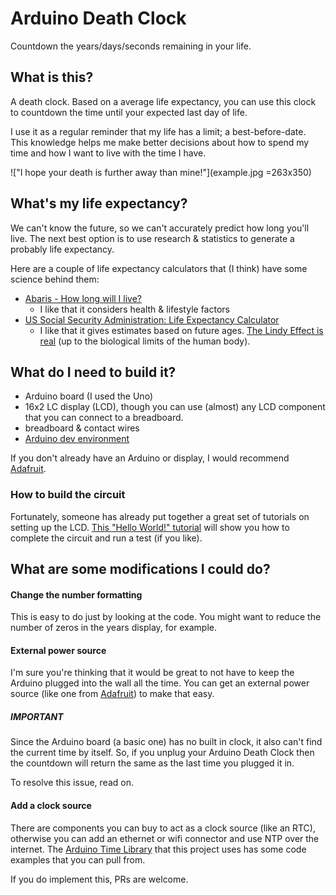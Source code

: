 # Arduino Death Clock

Countdown the years/days/seconds remaining in your life.


## What is this?

A death clock. Based on a average life expectancy, you can use this
clock to countdown the time until your expected last day of life.

I use it as a regular reminder that my life has a limit; a
best-before-date. This knowledge helps me make better decisions about
how to spend my time and how I want to live with the time I have.


!["I hope your death is further away than mine!"](example.jpg =263x350)


## What's my life expectancy?

We can't know the future, so we can't accurately predict how long
you'll live. The next best option is to use research & statistics to
generate a probably life expectancy.

Here are a couple of life expectancy calculators that (I think) have
some science behind them:

+ [Abaris - How long will I live?](https://www.myabaris.com/tools/life-expectancy-calculator-how-long-will-i-live/)
  + I like that it considers health & lifestyle factors
+ [US Social Security Administration: Life Expectancy Calculator](https://www.ssa.gov/planners/lifeexpectancy.html)
  + I like that it gives estimates based on future ages. [The Lindy Effect is real](https://en.wikipedia.org/wiki/Lindy_effect) (up to the biological limits of the human body).



## What do I need to build it?

+ Arduino board (I used the Uno)
+ 16x2 LC display (LCD), though you can use (almost) any LCD component that you can connect to a breadboard.
+ breadboard & contact wires
+ [Arduino dev environment](https://www.arduino.cc/en/Main/Software)

If you don't already have an Arduino or display, I would recommend
[Adafruit](https://www.adafruit.com/).


### How to build the circuit

Fortunately, someone has already put together a great set of tutorials
on setting up the LCD.
[This "Hello World!" tutorial](https://www.arduino.cc/en/Tutorial/HelloWorld)
will show you how to complete the circuit and run a test (if you
like).


## What are some modifications I could do?

#### Change the number formatting 

This is easy to do just by looking at the code. You might want to
reduce the number of zeros in the years display, for example.


#### External power source

I'm sure you're thinking that it would be great to not have to keep
the Arduino plugged into the wall all the time. You can get an
external power source (like one from
[Adafruit](https://www.adafruit.com/)) to make that easy.

##### IMPORTANT

Since the Arduino board (a basic one) has no built in clock, it also
can't find the current time by itself. So, if you unplug your Arduino
Death Clock then the countdown will return the same as the last time
you plugged it in.

To resolve this issue, read on.



#### Add a clock source

There are components you can buy to act as a clock source (like an
RTC), otherwise you can add an ethernet or wifi connector and use NTP
over the internet. The
[Arduino Time Library](https://github.com/PaulStoffregen/Time) that
this project uses has some code examples that you can pull from. 

If you do implement this, PRs are welcome.
